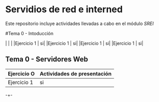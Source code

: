 # Servidios de red e interned
Este repositorio incluye actividades llevadas a cabo en el módulo 
*SREI*

#Tema 0 - Intoducción

| | |
|Ejercicio 1 | si|
|Ejercicio 1 | si|
|Ejercicio 1 | si|
|Ejercicio 1 | si|




Tema 0 - Servidores Web
--
Ejercicio O | Actividades de presentación 
------------|-
Ejercicio 1 | si
-+-
